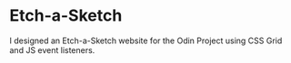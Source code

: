 # Etch-a-Sketch

I designed an Etch-a-Sketch website for the Odin Project using CSS Grid and JS event listeners.
